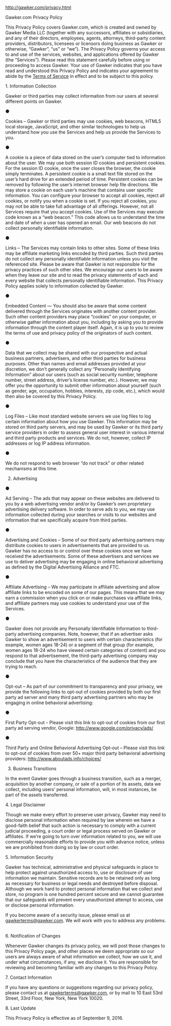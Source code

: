http://gawker.com/privacy.html

<span class="t1">Gawker.com Privacy Policy</span>

<span class="t2">This Privacy Policy covers Gawker.com, which is created and owned by Gawker Media LLC (together with any successors, affiliates or subsidiaries, and any of their directors, employees, agents, attorneys, third-party content providers, distributors, licensees or licensors doing business as Gawker or otherwise, “Gawker”, “us” or “we”). The Privacy Policy governs your access to and use of the services, websites, and applications offered by Gawker (the “Services”). Please read this statement carefully before using or proceeding to access Gawker. Your use of Gawker indicates that you have read and understood this Privacy Policy and indicates your agreement to abide by the </span>[<span class="t3"></span><span class="t4"> Terms</span>](http://gawker.com/terms.html)[<span class="t3"></span><span class="t4"> </span>](http://gawker.com/terms.html)[<span class="t3"></span><span class="t4">of</span>](http://gawker.com/terms.html)[<span class="t3"></span><span class="t4"> </span>](http://gawker.com/terms.html)[<span class="t3"></span><span class="t4"> Service</span>](http://gawker.com/terms.html)<span class="t2"> in effect and to be subject to this policy.</span>
 

<span class="t5">1. Information Collection</span>
 

<span class="t2">Gawker or third parties may collect information from our users at several different points on Gawker.</span>
 

<span class="t6">●</span>

<span class="t2">Cookies – Gawker or third parties may use cookies, web beacons, HTML5 local storage, JavaScript, and other similar technologies to help us understand how you use the Services and help us provide the Services to you.</span>

<span class="t6">●</span>

<span class="t2">A cookie is a piece of data stored on the user’s computer tied to information about the user. We may use both session ID cookies and persistent cookies. For the session ID cookie, once the user closes the browser, the cookie simply terminates. A persistent cookie is a small text file stored on the user’s hard drive for an extended period of time. Persistent cookies can be removed by following the user’s internet browser help file directions. We may store a cookie on each user’s machine that contains user specific information. You can configure your browser to accept all cookies, reject all cookies, or notify you when a cookie is set. If you reject all cookies, you may not be able to take full advantage of all offerings. However, not all Services require that you accept cookies. Use of the Services may execute code known as a “web beacon.” This code allows us to understand the time and date of when a user has opened an email. Our web beacons do not collect personally identifiable information. </span>

<span class="t6">●</span>

<span class="t2">Links – The Services may contain links to other sites. Some of these links may be affiliate marketing links encoded by third parties. Such third parties do not collect any personally identifiable information unless you visit the referenced site. Please be aware that Gawker is not responsible for the privacy practices of such other sites. We encourage our users to be aware when they leave our site and to read the privacy statements of each and every website that collects personally identifiable information. This Privacy Policy applies solely to information collected by Gawker.</span>

<span class="t7">●</span>

<span class="t8">Embedded Content — You should also be aware that some content delivered through the Services originates with another content provider. Such other content providers may place “cookies” on your computer, or otherwise gather information about you, including by asking you to provide information through the content player itself. Again, it is up to you to review the terms of use and privacy policy of the originators of such content.</span>

<span class="t6">●</span>

<span class="t2">Data that we collect may be shared with our prospective and actual business partners, advertisers, and other third parties for business purposes. Other than names and email addresses provided at your discretion, we don’t generally collect any “Personally Identifying Information” about our users (such as social security number, telephone number, street address, driver’s license number, etc.). However, we may offer you the opportunity to submit other information about yourself (such as gender, age, occupation, hobbies, interests, zip code, etc.), which would then also be covered by this Privacy Policy.</span>

<span class="t6">●</span>

<span class="t2">Log Files – Like most standard website servers we use log files to log certain information about how you use Gawker. This information may be stored on third party servers, and may be used by Gawker or its third party service providers in order to assess general user interest in various internal and third party products and services. We do not, however, collect IP addresses or log IP address information.</span>

<span class="t6">●</span>

<span class="t2">We do not respond to web browser “do not track” or other related mechanisms at this time.</span>

 
<span class="t9">2. Advertising</span>
 

<span class="t7">●</span>

<span class="t8">Ad Serving – The ads that may appear on these websites are delivered to you by a web advertising vendor and/or by Gawker’s own proprietary advertising delivery software. In order to serve ads to you, we may use information collected during your searches or visits to our websites and information that we specifically acquire from third parties.</span>

<span class="t7">●</span>

<span class="t8">Advertising and Cookies – Some of our third party advertising partners may distribute cookies to users in advertisements that are provided to us. Gawker has no access to or control over these cookies once we have received the advertisements. Some of these advertisers and services we use to deliver advertising may be engaging in online behavioral advertising as defined by the Digital Advertising Alliance and FTC.</span>

<span class="t7">●</span>

<span class="t8">Affiliate Advertising – We may participate in affiliate advertising and allow affiliate links to be encoded on some of our pages. This means that we may earn a commission when you click on or make purchases via affiliate links, and affiliate partners may use cookies to understand your use of the Services.</span>

<span class="t7">●</span>

<span class="t8">Gawker does not provide any Personally Identifiable Information to third-party advertising companies. Note, however, that if an advertiser asks Gawker to show an advertisement to users with certain characteristics (for example, women ages 18-24) or a segment of that group (for example, women ages 18-24 who have viewed certain categories of content) and you respond to that advertisement, the third-party advertising company may conclude that you have the characteristics of the audience that they are trying to reach.</span>

<span class="t7">●</span>

<span class="t8">Opt-out – As part of our commitment to transparency and your privacy, we provide the following links to opt-out of cookies provided by both our first party ad server and many third party advertising partners who may be engaging in online behavioral advertising:</span>

<span class="t7">●</span>

<span class="t8">First Party Opt-out – Please visit this link to opt-out of cookies from our first party ad serving vendor, Google: </span>[<span class="t3"></span><span class="t10">http</span>](http://www.google.com/privacy/ads/)[<span class="t3"></span><span class="t10">://</span>](http://www.google.com/privacy/ads/)[<span class="t3"></span><span class="t10">www</span>](http://www.google.com/privacy/ads/)[<span class="t3"></span><span class="t10">.</span>](http://www.google.com/privacy/ads/)[<span class="t3"></span><span class="t10">google</span>](http://www.google.com/privacy/ads/)[<span class="t3"></span><span class="t10">.</span>](http://www.google.com/privacy/ads/)[<span class="t3"></span><span class="t10">com</span>](http://www.google.com/privacy/ads/)[<span class="t3"></span><span class="t10">/</span>](http://www.google.com/privacy/ads/)[<span class="t3"></span><span class="t10">privacy</span>](http://www.google.com/privacy/ads/)[<span class="t3"></span><span class="t10">/</span>](http://www.google.com/privacy/ads/)[<span class="t3"></span><span class="t10">ads</span>](http://www.google.com/privacy/ads/)[<span class="t3"></span><span class="t10">/</span>](http://www.google.com/privacy/ads/)

<span class="t7">●</span>

<a href="" id="h.gjdgxs"><span class="t3"></span></a><span class="t8">Third Party and Online Behavioral Advertising Opt-out – Please visit this link to opt-out of cookies from over 50+ major third party behavioral advertising providers: </span>[<span class="t3"></span><span class="t10">http</span>](http://www.aboutads.info/choices/)[<span class="t3"></span><span class="t10">://</span>](http://www.aboutads.info/choices/)[<span class="t3"></span><span class="t10">www</span>](http://www.aboutads.info/choices/)[<span class="t3"></span><span class="t10">.</span>](http://www.aboutads.info/choices/)[<span class="t3"></span><span class="t10">aboutads</span>](http://www.aboutads.info/choices/)[<span class="t3"></span><span class="t10">.</span>](http://www.aboutads.info/choices/)[<span class="t3"></span><span class="t10">info</span>](http://www.aboutads.info/choices/)[<span class="t3"></span><span class="t10">/</span>](http://www.aboutads.info/choices/)[<span class="t3"></span><span class="t10">choices</span>](http://www.aboutads.info/choices/)[<span class="t3"></span><span class="t10">/</span>](http://www.aboutads.info/choices/)

 
<span class="t5">3. Business Transitions</span>
 

<span class="t2">In the event Gawker goes through a business transition, such as a merger, acquisition by another company, or sale of a portion of its assets, data we collect, including users’ personal information, will, in most instances, be part of the assets transferred.</span>
 

<span class="t5">4. Legal Disclaimer</span>
 

<span class="t2">Though we make every effort to preserve user privacy, Gawker may need to disclose personal information when required by law wherein we have a good-faith belief that such action is necessary to comply with a current judicial proceeding, a court order or legal process served on Gawker or affiliates. If we’re going to turn over information related to you, we will use commercially reasonable efforts to provide you with advance notice, unless we are prohibited from doing so by law or court order.</span>
 

<span class="t5">5. Information Security</span>
 

<span class="t2">Gawker has technical, administrative and physical safeguards in place to help protect against unauthorized access to, use or disclosure of user information we maintain. Sensitive records are to be retained only as long as necessary for business or legal needs and destroyed before disposal. Although we work hard to protect personal information that we collect and store, no program is one hundred percent secure and we cannot guarantee that our safeguards will prevent every unauthorized attempt to access, use or disclose personal information.</span>
 

<span class="t2">If you become aware of a security issue, please email us at gawkerterms@gawker.com. We will work with you to address any problems.</span>
 

<span class="t5">6. Notification of Changes</span>
 

<span class="t2">Whenever Gawker changes its privacy policy, we will post those changes to this Privacy Policy page, and other places we deem appropriate so our users are always aware of what information we collect, how we use it, and under what circumstances, if any, we disclose it. You are responsible for reviewing and becoming familiar with any changes to this Privacy Policy.</span>
 

<span class="t5">7. Contact Information</span>
 

<span class="t2">If you have any questions or suggestions regarding our privacy policy, please contact us at gawkerterms@gawker.com, or by mail to 10 East 53</span><span class="t11">rd</span><span class="t2"> Street, 33</span><span class="t11">rd</span><span class="t2"> Floor, New York, New York 10020.</span>
 

<span class="t5">8. Last Update</span>
 

<span class="t2">This Privacy Policy is effective as of September 9, 2016.</span><a href="" id="id.30j0zll"><span class="t3"></span></a>

<span class="t12"></span>

 


